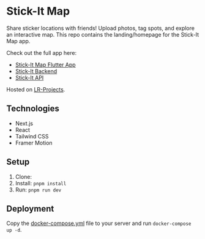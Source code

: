 # Stick-It Map

Share sticker locations with friends! Upload photos, tag spots, and explore an interactive map. 
This repo contains the landing/homepage for the Stick-It Map app.

Check out the full app here:

- [Stick-It Map Flutter App](https://github.com/lr101/stick-it)
- [Stick-It Backend](https://github.com/lr101/MonaServer)
- [Stick-It API](https://github.com/lr101/MonaServerApi)

Hosted on [LR-Projects](https://stick-it-map.lr-projects.de).


## Technologies

*   Next.js
*   React
*   Tailwind CSS
*   Framer Motion

## Setup

1.  Clone:
2.  Install: `pnpm install`
3.  Run: `pnpm run dev`

## Deployment

Copy the [docker-compose.yml](docker-compose.yml) file to your server and run `docker-compose up -d`.